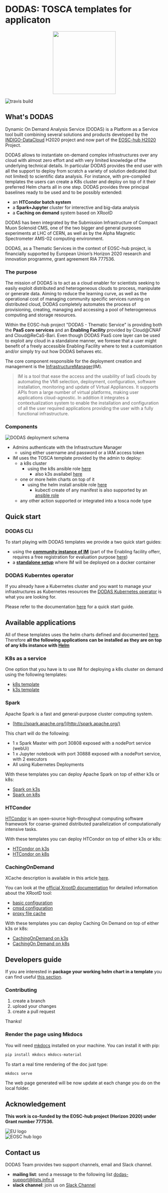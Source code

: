 # DODAS: TOSCA templates for applicaton

<p align="center">
<img src="https://github.com/DODAS-TS/dodas-templates/raw/master/logo.png" width="200" height="200" />
</p>

![travis build](https://travis-ci.org/DODAS-TS/dodas-templates.svg?branch=master)

## What's DODAS

Dynamic On Demand Analysis Service (DODAS) is a Platform as a Service tool built combining several solutions and products developed by the [INDIGO-DataCloud](https://www.indigo-datacloud.eu/) H2020 project and now part of the [EOSC-hub H2020](https://www.eosc-hub.eu/) Project.

DODAS allows to instantiate on-demand complex infrastructures over any cloud with almost zero effort and with very limited knowledge of the underlying technical details. In particular DODAS provides the end user with all the support to deploy from scratch a variety of solution dedicated (but not limited) to scientific data analysis. For instance, with pre-compiled templates the users can create a K8s cluster and deploy on top of it their preferred Helm charts all in one step.
DODAS provides three principal baselines ready to be used and to be possibly extended:

- an **HTCondor batch system**
- a **Spark+Jupyter** cluster for interective and big-data analysis
- a **Caching on demand** system based on XRootD

DODAS has been integrated by the Submission Infrastructure of Compact Muon Solenoid CMS, one of the two bigger and general purposes experiments at LHC of CERN, as well as by the Alpha Magnetic Spectrometer AMS-02 computing environment.

DODAS, as a Thematic Services in the context of EOSC-hub project, is financially supported by European Union’s Horizon 2020 research and innovation programme, grant agreement RIA 777536.

### The purpose

The mission of DODAS is to act as a cloud enabler for scientists seeking to easily exploit distributed and heterogeneous clouds to process, manipulate or generate data. Aiming to reduce the learning curve, as well as the operational cost of managing community specific services running on distributed cloud, DODAS completely automates the process of provisioning, creating, managing and accessing a pool of heterogeneous computing and storage resources.

Within the EOSC-hub project "DODAS - Thematic Service" is providing both the **PaaS core services** and an **Enabling Facility** provided by Cloud@CNAF and Cloud@ReCaS-Bari. Even though DODAS PaaS core layer can be used to exploit any cloud in a standalone manner, we foresee that a user might benefit of a freely accessible Enabling Facility where to test a customisation and/or simply try out how DODAS behaves etc.

The core component responsible for the deployment creation and management is the [InfrastructureManager](https://www.grycap.upv.es/im/index.php)(IM).

> IM is a tool that ease the access and the usability of IaaS clouds by automating the VMI selection, deployment, configuration, software installation, monitoring and update of Virtual Appliances. It supports APIs from a large number of virtual platforms, making user applications cloud-agnostic. In addition it integrates a contextualization system to enable the installation and configuration of all the user required applications providing the user with a fully functional infrastructure.

### Components

![DODAS deployment schema](https://github.com/DODAS-TS/dodas-templates/raw/master/docs/img/k8s_dodas.png)

- Admins authenticate with the Infrastructure Manager
  - using either username and password or a IAM access token
- IM uses the TOSCA template provided by the admin to deploy:
  - a k8s cluster
    - using the k8s ansible role [here](https://github.com/DODAS-TS/ansible-role-kubernetes)
      - also k3s availabel [here](https://github.com/DODAS-TS/ansible-role-k3s)
  - one or more helm charts on top of it
    - using the helm install ansible role [here](https://github.com/DODAS-TS/ansible-role-helm)
      - kubectl create of any manifest is also supported by an [ansible role](https://github.com/DODAS-TS/ansible-role-kubecreate)
  - any other action supported or integrated into a tosca node type

## Quick start

### DODAS CLI

To start playing with DODAS templates we provide a two quick start guides:

- using the **[community instance of IM](https://dodas-ts.github.io/dodas-templates/quick-start-community/)** (part of the Enabling facility offerr, requires a free registration for evaluation purpose [here](https://dodas-iam.cloud.cnaf.infn.it))
- a **[standalone setup](https://dodas-ts.github.io/dodas-templates/quick-start/)** where IM will be deployed on a docker container

### DODAS Kuberntes operator

If you already have a Kubernetes cluster and you want to manage your infrastructures as Kubernetes resources the [DODAS Kubernetes operator](https://github.com/DODAS-TS/dodas-operator/) is what you are looking for.

Please refer to the documentation [here](https://dodas-ts.github.io/dodas-operator/) for a quick start guide.

## Available applications

All of these templates uses the helm charts defined and documented [here](https://github.com/DODAS-TS/helm_charts/tree/master/stable).
Therefore **all the following applications can be installed as they are on top of any k8s instance with [Helm](https://helm.sh/)**

### K8s as a service

One option that you have is to use IM for deploying a k8s cluster on demand using the following templates:

- [k8s template](https://github.com/DODAS-TS/dodas-templates/tree/master/templates/orchestrators/template-k3s.yml)
- [k3s template](https://github.com/DODAS-TS/dodas-templates/tree/master/templates/orchestrators/template-k3s.yml)

### Spark

Apache Spark is a fast and general-purpose cluster computing system.

- [http://spark.apache.org/](http://spark.apache.org/)

This chart will do the following:

- 1 x Spark Master with port 30808 exposed with a nodePort service (webUi)
- 1 x Jupyter notebook with port 30888 exposed with a nodePort service, with 2 executors
- All using Kubernetes Deployments

With these templates you can deploy Apache Spark on top of either k3s or k8s:

- [Spark on k3s](https://github.com/DODAS-TS/dodas-templates/tree/master/templates/applications/k3s/template-spark.yml)
- [Spark on k8s](https://github.com/DODAS-TS/dodas-templates/tree/master/templates/applications/k8s/template-spark.yml)

### HTCondor

[HTCondor](https://research.cs.wisc.edu/htcondor/) is an open-source high-throughput computing software framework for coarse-grained distributed parallelization of computationally intensive tasks.

With these templates you can deploy HTCondor on top of either k3s or k8s:

- [HTCondor on k3s](https://github.com/DODAS-TS/dodas-templates/tree/master/templates/applications/k3s/template-htcondor.yml)
- [HTCondor on k8s](https://github.com/DODAS-TS/dodas-templates/tree/master/templates/applications/k8s/template-htcondor.yml)

### CachingOnDemand

XCache description is available in this article [here](https://iopscience.iop.org/article/10.1088/1742-6596/513/4/042044/pdf).

You can look at the [official XrootD documentation](http://xrootd.org/docs.html) for detailed information about the XRootD tool:

- [basic configuration](http://xrootd.org/doc/dev47/xrd_config.htm)
- [cmsd configuration](http://xrootd.org/doc/dev45/cms_config.htm)
- [proxy file cache](http://xrootd.org/doc/dev47/pss_config.htm)

With these templates you can deploy Caching On Demand on top of either k3s or k8s:

- [CachingOnDemand on k3s](https://github.com/DODAS-TS/dodas-templates/tree/master/templates/applications/k3s/template-cachingondemand.yml)
- [CachingOn Demand on k8s](https://github.com/DODAS-TS/dodas-templates/tree/master/templates/applications/k8s/template-cachingondemand.yml)

## Developers guide

If you are interested in **package your working helm chart in a template** you can find useful [this section](https://dodas-ts.github.io/dodas-templates/from-helm2tosca/).

### Contributing

1. create a branch
2. upload your changes
3. create a pull request

Thanks!

### Render the page using Mkdocs

You will need [mkdocs](https://www.mkdocs.org/) installed on your machine. You can install it with pip:

```bash
pip install mkdocs mkdocs-material
```

To start a real time rendering of the doc just type:

```bash
mkdocs serve
```

The web page generated will be now update at each change you do on the local folder.

## Acknowledgement

**This work is co-funded by the EOSC-hub project (Horizon 2020) under Grant number 777536.**                          

![EU logo](https://github.com/DODAS-TS/dodas-templates/raw/master/docs/img/eu-logo.jpeg)                              
![EOSC hub logo](https://github.com/DODAS-TS/dodas-templates/raw/master/docs/img/eosc-hub-web.png)


## Contact us

DODAS Team provides two support channels, email and Slack channel.

- **mailing list**: send a message to the following list dodas-support@lists.infn.it
- **slack channel**: join us on [Slack Channel](https://dodas-infn.slack.com/archives/CAJ6VG71A)

